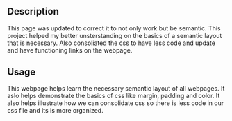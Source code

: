 # <Semantic Website Page>

## Description



This page was updated to correct it to not only work but be semantic. This project helped my better unsterstanding on the basics of a semantic layout that is necessary. Also consoliated the css to have less code and update and have functioning links on the webpage.


## Usage
This webpage helps learn the necessary semantic layout of all webpages. It aslo helps demonstrate the basics of css like margin, padding and color. It also helps illustrate how we can consolidate css so there is less code in our css file and its is more organized.



